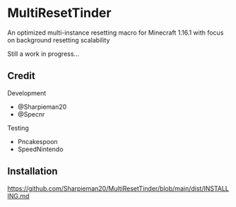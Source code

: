 # MultiResetTinder

An optimized multi-instance resetting macro for Minecraft 1.16.1
with focus on background resetting scalability

Still a work in progress...

## Credit

Development
- @Sharpieman20
- @Specnr

Testing
- Pncakespoon
- SpeedNintendo

## Installation

https://github.com/Sharpieman20/MultiResetTinder/blob/main/dist/INSTALLING.md